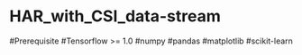 # HAR_with_CSI_data-stream
#Prerequisite
#Tensorflow >= 1.0
#numpy
#pandas
#matplotlib
#scikit-learn
